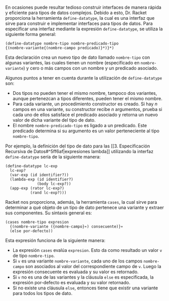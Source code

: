 En ocasiones puede resultar tedioso construir interfaces de manera rápida y eficiente para tipos de datos complejos. Debido a esto, Dr. Racket proporciona la herramienta `define-datatype`, la cual es una interfaz que sirve para construir e implementar interfaces para tipos de datos. Para especificar una interfaz mediante la expresión `define-datatype`, se utiliza la siguiente forma general:

```racket
(define-datatype nombre-tipo nombre-predicado-tipo
{(nombre-variante{(nombre-campo predicado)}*)}*)
```

Esta declaración crea un nuevo tipo de dato llamado `nombre-tipo` con algunas variantes, las cuales tienen un nombre (especificado en `nombre-variante`) y cero o más campos con un nombre y un predicado asociado.

Algunos puntos a tener en cuenta durante la utilización de `define-datatype` son:

- Dos tipos no pueden tener el mismo nombre, tampoco dos variantes, aunque pertenezcan a tipos diferentes, pueden tener el mismo nombre.
- Para cada variante, un procedimiento constructor es creado. Si hay $n$ campos en una variante, su constructor recibe $n$ argumentos, prueba si cada uno de ellos satisface el predicado asociado y retorna un nuevo valor de dicha variante del tipo de dato.
- El nombre `nombre-predicado-tipo` es ligado a un predicado. Este predicado determina si su argumento es un valor perteneciente al tipo `nombre-tipo`.

Por ejemplo, la definición del tipo de dato para las [[3. Especificación Recursiva de Datos#^5ff6af|expresiones lambda]] utilizando la interfaz `define-datatype` sería de la siguiente manera:

```racket
(define-datatype lc-exp
  lc-exp?
  (var-exp (id identifier?))
  (lambda-exp (id identifier?)
              (body lc-exp?))
  (app-exp (rator lc-exp?)
           (rand lc-exp?)))
```

Racket nos proporciona, además, la herramienta `cases`, la cual sirve para determinar a qué objeto de un tipo de dato pertenece una variante y extraer sus componentes. Su sintaxis general es:

```racket
(cases nombre-tipo expresion
  {(nombre-variante ({nombre-campo}∗) consecuente)}∗
  (else por-defecto))
```

Esta expresión funciona de la siguiente manera:

- La expresión `cases` evalúa `expresion`. Esto da como resultado un valor `v` de tipo `nombre-tipo`.
- Si `v` es una variante `nombre-variante`, cada uno de los campos `nombre-campo` son asociados al valor del correspondiente campo de `v`. Luego la expresión consecuente es evaluada y su valor es retornado.
- Si `v` no es una de las variantes y la cláusula `else` es especificada, la expresión por-defecto es evaluada y su valor retornado.
- Si no existe una cláusula `else`, entonces tiene que existir una variante para todos los tipos de dato.